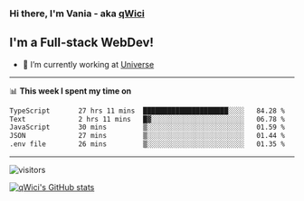 ### Hi there, I'm Vania - aka [qWici][website]

## I'm a Full-stack WebDev!
- 🔭 I’m currently working at [Universe][universe]

---

📊 **This week I spent my time on**
<!--START_SECTION:waka-->

```txt
TypeScript       27 hrs 11 mins  █████████████████████░░░░   84.28 %
Text             2 hrs 11 mins   █▓░░░░░░░░░░░░░░░░░░░░░░░   06.78 %
JavaScript       30 mins         ▒░░░░░░░░░░░░░░░░░░░░░░░░   01.59 %
JSON             27 mins         ▒░░░░░░░░░░░░░░░░░░░░░░░░   01.44 %
.env file        26 mins         ▒░░░░░░░░░░░░░░░░░░░░░░░░   01.35 %
```

<!--END_SECTION:waka-->

---

![visitors](https://visitor-badge.glitch.me/badge?page_id=qWici)


[![qWici's GitHub stats](https://github-readme-stats.vercel.app/api?username=qWici)](https://github.com/qWici/github-readme-stats)

[website]: https://devkucher.com
[twitter]: https://twitter.com/KucherDev
[linkedin]: https://www.linkedin.com/in/ivankucher
[universe]: https://universeapps.limited
